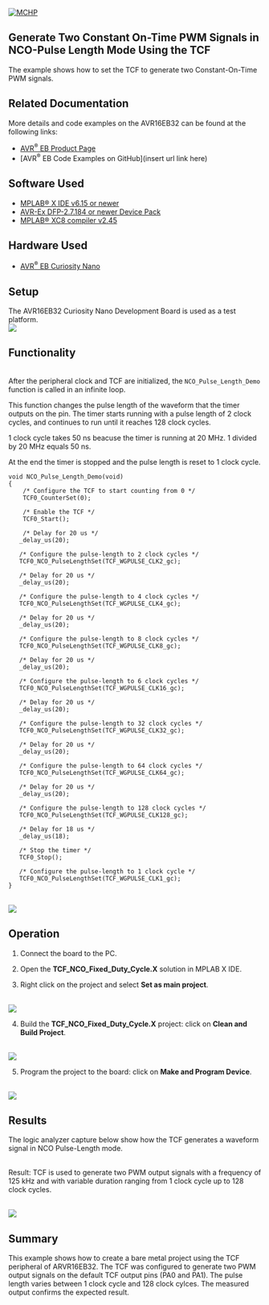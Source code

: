[![MCHP](../images/microchip.png)](https://www.microchip.com)

## Generate Two Constant On-Time PWM Signals in NCO-Pulse Length Mode Using the TCF

The example shows how to set the TCF to generate two Constant-On-Time PWM signals.

## Related Documentation
More details and code examples on the AVR16EB32 can be found at the following links:
- [AVR<sup>®</sup> EB Product Page](https://www.microchip.com/en-us/product/AVR16EB32)
- [AVR<sup>®</sup> EB Code Examples on GitHub](insert url link here)

## Software Used
- [MPLAB® X IDE v6.15 or newer](https://www.microchip.com/en-us/tools-resources/develop/mplab-x-ide)
- [AVR-Ex DFP-2.7.184 or newer Device Pack](https://packs.download.microchip.com/)
- [MPLAB® XC8 compiler v2.45](https://www.microchip.com/en-us/tools-resources/develop/mplab-xc-compilers/downloads-documentation#XC8)

## Hardware Used
- [AVR<sup>®</sup> EB Curiosity Nano](https://www.microchip.com/en-us/product/AVR16EB32)

## Setup
The AVR16EB32 Curiosity Nano Development Board is used as a test platform.
<br><img src="../images/AVR16EB32_Cnano_Board.png">

## Functionality
<br>After the peripheral clock and TCF are initialized, the  ```NCO_Pulse_Length_Demo``` function is called in an infinite loop.

This function changes the pulse length of the waveform that the timer outputs on the pin. The timer starts running with a pulse length of 2 clock cycles, and continues to run until it reaches 128 clock cycles.

1 clock cycle takes 50 ns beacuse the timer is running at 20 MHz. 1 divided by 20 MHz equals 50 ns.

At the end the timer is stopped and the pulse length is reset to 1 clock cycle.

```
void NCO_Pulse_Length_Demo(void)
{
    /* Configure the TCF to start counting from 0 */
    TCF0_CounterSet(0); 
    
    /* Enable the TCF */
    TCF0_Start(); 
    
    /* Delay for 20 us */
   _delay_us(20);
   
   /* Configure the pulse-length to 2 clock cycles */
   TCF0_NCO_PulseLengthSet(TCF_WGPULSE_CLK2_gc);
   
   /* Delay for 20 us */
   _delay_us(20);
   
   /* Configure the pulse-length to 4 clock cycles */
   TCF0_NCO_PulseLengthSet(TCF_WGPULSE_CLK4_gc);
   
   /* Delay for 20 us */
   _delay_us(20);
   
   /* Configure the pulse-length to 8 clock cycles */
   TCF0_NCO_PulseLengthSet(TCF_WGPULSE_CLK8_gc);
   
   /* Delay for 20 us */
   _delay_us(20);
   
   /* Configure the pulse-length to 6 clock cycles */
   TCF0_NCO_PulseLengthSet(TCF_WGPULSE_CLK16_gc);
   
   /* Delay for 20 us */
   _delay_us(20);
   
   /* Configure the pulse-length to 32 clock cycles */
   TCF0_NCO_PulseLengthSet(TCF_WGPULSE_CLK32_gc);
   
   /* Delay for 20 us */
   _delay_us(20);
   
   /* Configure the pulse-length to 64 clock cycles */
   TCF0_NCO_PulseLengthSet(TCF_WGPULSE_CLK64_gc);
   
   /* Delay for 20 us */
   _delay_us(20);
   
   /* Configure the pulse-length to 128 clock cycles */
   TCF0_NCO_PulseLengthSet(TCF_WGPULSE_CLK128_gc);
   
   /* Delay for 18 us */
   _delay_us(18);
   
   /* Stop the timer */
   TCF0_Stop();
   
   /* Configure the pulse-length to 1 clock cycle */
   TCF0_NCO_PulseLengthSet(TCF_WGPULSE_CLK1_gc);
}

```
<br><img src="../images/ncoPlFlowchart.png">



## Operation
 1. Connect the board to the PC.

 2. Open the  **TCF_NCO_Fixed_Duty_Cycle.X** solution in MPLAB X IDE.

 3. Right click on the project and select **Set as main project**.

<br><img src="../images/setAsMain.png">

 4. Build the  **TCF_NCO_Fixed_Duty_Cycle.X**  project: click on **Clean and Build Project**.

<br><img src="../images/cleanAndBuild.png">

 5. Program the project to the board: click on **Make and Program Device**.

<br><img src="../images/flashProject.png">


## Results

The logic analyzer capture below show how the TCF generates a waveform signal in NCO Pulse-Length mode.

<br>Result: TCF is used to generate two PWM output signals with a frequency of 125 kHz and with variable duration ranging from 1 clock cycle up to 128 clock cycles.

<br><img src="../images/ncoPlResult.png">


## Summary

This example shows how to create a bare metal project using the TCF peripheral of ARVR16EB32. The TCF was configured to generate two PWM output signals on the default TCF output pins (PA0 and PA1). The pulse length varies between 1 clock cycle and 128 clock cylces. The measured output confirms the expected result.